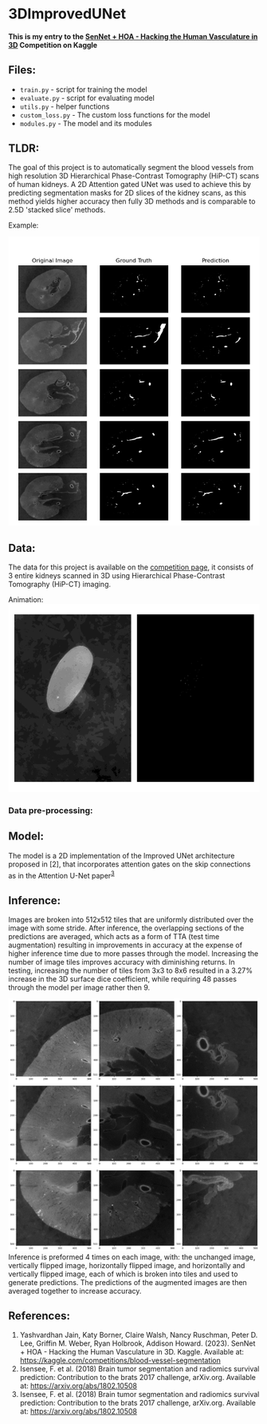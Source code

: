 # 3DImprovedUNet
#### This is my entry to the [SenNet + HOA - Hacking the Human Vasculature in 3D](https://www.kaggle.com/competitions/blood-vessel-segmentation) Competition on Kaggle

## Files:
* `train.py` - script for training the model
* `evaluate.py` - script for evaluating model
* `utils.py` - helper functions
* `custom_loss.py` - The custom loss functions for the model
* `modules.py` - The model and its modules 


## TLDR:
The goal of this project is to automatically segment the blood vessels from high resolution 3D Hierarchical Phase-Contrast Tomography (HiP-CT) scans of human kidneys. A 2D Attention gated UNet was used to achieve this by predicting segmentation masks for 2D slices of the kidney scans, as this method yields higher accuracy then fully 3D methods and is comparable to 2.5D 'stacked slice' methods.

Example:

<!-- ![figure 1: example output](_readme_ims/tiled_example1.png) \\ -->

![figure 2: randomized examples from validation set](_readme_ims/randomized_val_examples2.png)

## Data:
The data for this project is available on the [competition page](https://www.kaggle.com/competitions/blood-vessel-segmentation/data), it consists of 3 entire kidneys scanned in 3D using Hierarchical Phase-Contrast Tomography (HiP-CT) imaging. 

Animation:
![figure 2: animation of kidney data](_readme_ims/animation.gif)

### Data pre-processing:



## Model:
The model is a 2D implementation of the Improved UNet architecture proposed in [2], that incorporates attention gates on the skip connections as in the Attention U-Net paper<sup>[3](#ref3)<sup>

## Inference:
Images are broken into 512x512 tiles that are uniformly distributed over the image with some stride. After inference, the overlapping sections of the predictions are averaged, which acts as a form of TTA (test time augmentation) resulting in improvements in accuracy at the expense of higher inference time due to more passes through the model. Increasing the number of image tiles improves accuracy with diminishing returns. In testing, increasing the number of tiles from 3x3 to 8x6 resulted in a 3.27% increase in the 3D surface dice coefficient, while requiring 48 passes through the model per image rather then 9.

![figure 3: example of tiling](_readme_ims/tiling_example.png)
Inference is preformed 4 times on each image, with: the unchanged image, vertically flipped image, horizontally flipped image, and horizontally and vertically flipped image, each of which is broken into tiles and used to generate predictions. The predictions of the augmented images are then averaged together to increase accuracy.

## References:
1. Yashvardhan Jain, Katy Borner, Claire Walsh, Nancy Ruschman, Peter D. Lee, Griffin M. Weber, Ryan Holbrook, Addison Howard. (2023). SenNet + HOA - Hacking the Human Vasculature in 3D. Kaggle. Available at: https://kaggle.com/competitions/blood-vessel-segmentation
2. Isensee, F. et al. (2018) Brain tumor segmentation and radiomics survival prediction: Contribution to the brats 2017 challenge, arXiv.org. Available at: https://arxiv.org/abs/1802.10508
3. <a name="ref3"></a>Isensee, F. et al. (2018) Brain tumor segmentation and radiomics survival prediction: Contribution to the brats 2017 challenge, arXiv.org. Available at: https://arxiv.org/abs/1802.10508